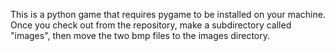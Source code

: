 This is a python game that requires pygame to be installed on your machine.
Once you check out from the repository, make a subdirectory called "images", then move the two bmp files to the images directory.
